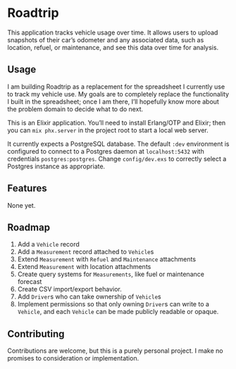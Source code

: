 # Roadtrip

This application tracks vehicle usage over time. It allows users to upload
snapshots of their car’s odometer and any associated data, such as location,
refuel, or maintenance, and see this data over time for analysis.

## Usage

I am building Roadtrip as a replacement for the spreadsheet I currently use to
track my vehicle use. My goals are to completely replace the functionality I
built in the spreadsheet; once I am there, I’ll hopefully know more about the
problem domain to decide what to do next.

This is an Elixir application. You’ll need to install Erlang/OTP and Elixir;
then you can `mix phx.server` in the project root to start a local web server.

It currently expects a PostgreSQL database. The default `:dev` environment is
configured to connect to a Postgres daemon at `localhost:5432` with credentials
`postgres:postgres`. Change `config/dev.exs` to correctly select a Postgres
instance as appropriate.

## Features

None yet.

## Roadmap

1. Add a `Vehicle` record
1. Add a `Measurement` record attached to `Vehicle`s
1. Extend `Measurement` with `Refuel` and `Maintenance` attachments
1. Extend `Measurement` with location attachments
1. Create query systems for `Measurements`, like fuel or maintenance forecast
1. Create CSV import/export behavior.
1. Add `Driver`s who can take ownership of `Vehicle`s
1. Implement permissions so that only owning `Driver`s can write to a `Vehicle`,
   and each `Vehicle` can be made publicly readable or opaque.

## Contributing

Contributions are welcome, but this is a purely personal project. I make no
promises to consideration or implementation.
